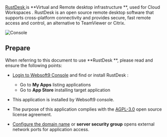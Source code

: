 [RustDesk ](https://rustdesk.com/) is **Virtual and Remote desktop infrastructure **, used for Cloud Workspaces . RustDesk is an open source remote desktop software that supports cross-platform connectivity and provides secure, fast remote access and control, an alternative to TeamViewer or Citrix.


![Console](https://libs.websoft9.com/Websoft9/DocsPicture/zh/rustdesk/rustdesk-gui-websoft9.jpg)


## Prepare

When referring to this document to use **RustDesk **, please read and ensure the following points:

- [Login to Websoft9 Console](./login-console) and find or install RustDesk :
  - Go to **My Apps** listing applications 
  - Go to **App Store** installing target application

- This application is installed by Websoft9 console.


- The purpose of this application complies with the [AGPL-3.0](https://opensource.org/licenses/AGPL-3.0) open source license agreement.


- [Configure the domain name](./domain-set) or **server security group** opens external network ports for application access.